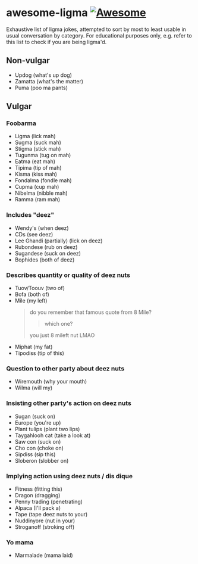 # awesome-ligma [![Awesome](https://cdn.rawgit.com/sindresorhus/awesome/d7305f38d29fed78fa85652e3a63e154dd8e8829/media/badge.svg)](https://github.com/sindresorhus/awesome)

Exhaustive list of ligma jokes, attempted to sort by most to least usable in usual conversation by category.
For educational purposes only, e.g. refer to this list to check if you are being ligma'd.

## Non-vulgar

 - Updog (what's up dog)
 - Zamatta (what's the matter)
 - Puma (poo ma pants)

## Vulgar

### Foobarma

 - Ligma (lick mah)
 - Sugma (suck mah)
 - Stigma (stick mah)
 - Tugunma (tug on mah)
 - Eatma (eat mah)
 - Tipima (tip of mah)
 - Kisma (kiss mah)
 - Fondalma (fondle mah)
 - Cupma (cup mah)
 - Nibelma (nibble mah)
 - Ramma (ram mah)

### Includes "deez"

 - Wendy's (when deez)
 - CDs (see deez)
 - Lee Ghandi (partially) (lick on deez)
 - Rubondese (rub on deez)
 - Sugandese (suck on deez)
 - Bophides (both of deez)

### Describes quantity or quality of deez nuts

 - Tuov/Toouv (two of)
 - Bofa (both of)
 - Mile (my left)
   > do you remember that famous quote from 8 Mile?
   > > which one?
   >
   > you just 8 mileft nut LMAO
 - Miphat (my fat)
 - Tipodiss (tip of this)

### Question to other party about deez nuts

 - Wiremouth (why your mouth)
 - Wilma (will my)

### Insisting other party's action on deez nuts

 - Sugan (suck on)
 - Europe (you're up)
 - Plant tulips (plant two lips)
 - Taygahlooh cat (take a look at)
 - Saw con (suck on)
 - Cho con (choke on)
 - Sipdiss (sip this)
 - Sloberon (slobber on)

### Implying action using deez nuts / dis dique

 - Fitness (fitting this)
 - Dragon (dragging)
 - Penny trading (penetrating)
 - Alpaca (I'll pack a)
 - Tape (tape deez nuts to your)
 - Nuddinyore (nut in your)
 - Stroganoff (stroking off) 


### Yo mama

 - Marmalade (mama laid)
